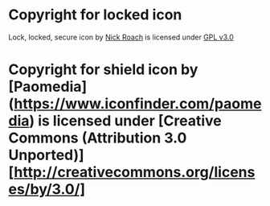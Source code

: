 # Copyright for locked icon
Lock, locked, secure icon by [Nick Roach](http://www.elegantthemes.com/) is licensed under [GPL v3.0](https://www.gnu.org/copyleft/gpl.html)

# Copyright for shield icon by [Paomedia] (https://www.iconfinder.com/paomedia) is licensed under [Creative Commons (Attribution 3.0 Unported)][http://creativecommons.org/licenses/by/3.0/]

